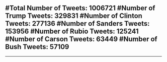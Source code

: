 #Total Number of Tweets: 1006721 
#Number of Trump Tweets: 329831
#Number of Clinton Tweets: 277136
#Number of Sanders Tweets: 153956
#Number of Rubio Tweets: 125241
#Number of Carson Tweets: 63449
#Number of Bush Tweets: 57109
---
---

